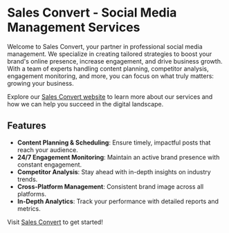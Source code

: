 # Sales Convert - Social Media Management Services

Welcome to Sales Convert, your partner in professional social media management. We specialize in creating tailored strategies to boost your brand's online presence, increase engagement, and drive business growth. With a team of experts handling content planning, competitor analysis, engagement monitoring, and more, you can focus on what truly matters: growing your business. 

Explore our [Sales Convert website](https://www.salesconvert.co/) to learn more about our services and how we can help you succeed in the digital landscape.

## Features
- **Content Planning & Scheduling**: Ensure timely, impactful posts that reach your audience.
- **24/7 Engagement Monitoring**: Maintain an active brand presence with constant engagement.
- **Competitor Analysis**: Stay ahead with in-depth insights on industry trends.
- **Cross-Platform Management**: Consistent brand image across all platforms.
- **In-Depth Analytics**: Track your performance with detailed reports and metrics.

Visit [Sales Convert](https://www.salesconvert.co/) to get started!

